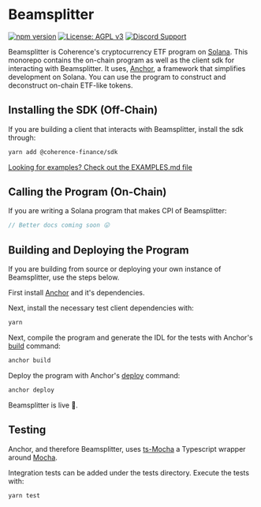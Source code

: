 # Beamsplitter
[![npm version](https://badge.fury.io/js/@coherence-finance%2Fsdk.svg)](https://badge.fury.io/js/@coherence-finance%2Fsdk)
[![License: AGPL v3](https://img.shields.io/badge/License-AGPL_v3-blue.svg)](https://www.gnu.org/licenses/agpl-3.0)
[![Discord Support](https://badgen.net/badge/icon/discord?icon=discord&label)](https://discord.gg/P6aesCTJ)

Beamsplitter is Coherence's cryptocurrency ETF program on [Solana](https://solana.com/). This monorepo contains the on-chain program as well as the client sdk for interacting with Beamsplitter. It uses, [Anchor](https://project-serum.github.io/anchor/), a framework that simplifies development on Solana. You can use the program to construct and deconstruct on-chain ETF-like tokens.

## Installing the SDK (Off-Chain)

If you are building a client that interacts with Beamsplitter, install the sdk through:

```sh
yarn add @coherence-finance/sdk
```

[Looking for examples? Check out the EXAMPLES.md file](/src/EXAMPLES.md)

## Calling the Program (On-Chain)

If you are writing a Solana program that makes CPI of Beamsplitter:
```rust
// Better docs coming soon 😛
```

## Building and Deploying the Program

If you are building from source or deploying your own instance of Beamsplitter, use the steps below.

First install [Anchor](https://project-serum.github.io/anchor/getting-started/installation.html) and it's dependencies.

Next, install the necessary test client dependencies with:

```bash
yarn
```

Next, compile the program and generate the IDL for the tests with Anchor's [build](https://project-serum.github.io/anchor/cli/commands.html#build) command:

```bash
anchor build
```

Deploy the program with Anchor's [deploy](https://project-serum.github.io/anchor/cli/commands.html#deploy) command:

```bash
anchor deploy
```

Beamsplitter is live 🎉.

## Testing

Anchor, and therefore Beamsplitter, uses [ts-Mocha](https://github.com/piotrwitek/ts-mocha) a Typescript wrapper around [Mocha](https://mochajs.org/).

Integration tests can be added under the tests directory. Execute the tests with:

```bash
yarn test
```
